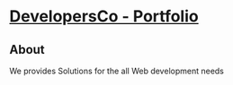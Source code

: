 # [DevelopersCo - Portfolio](https://developersco.github.io/)

## About

We provides Solutions for the all Web development needs
